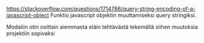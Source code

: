 https://stackoverflow.com/questions/1714786/query-string-encoding-of-a-javascript-object
Funktio javascript objektin muuttamiseksi query stringiksi.

Modaliin otin osittain aiemmasta eläin tehtävästä tekemällä siihen muutoksia projektiin sopivaksi
